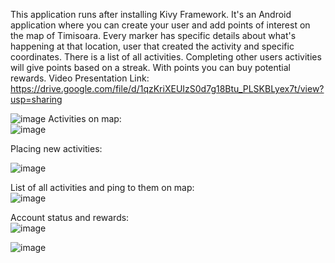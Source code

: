 This application runs after installing Kivy Framework.
It's an Android application where you can create your user and add points of interest on the map of Timisoara. 
Every marker has specific details about what's happening at that location, user that created the activity and specific coordinates.
There is a list of all activities.
Completing other users activities will give points based on a streak.
With points you can buy potential rewards.
Video Presentation Link: https://drive.google.com/file/d/1qzKriXEUIzS0d7g18Btu_PLSKBLyex7t/view?usp=sharing

![image](https://github.com/borsadavid/Eco-Android-APP---Python/assets/117517496/d96e2b06-3bf4-49f2-98b5-180f97396dc2)
Activities on map:  
![image](https://github.com/borsadavid/Eco-Android-APP---Python/assets/117517496/ab39dc9f-e635-4796-893d-891bae55c35e)

Placing new activities:   

![image](https://github.com/borsadavid/Eco-Android-APP---Python/assets/117517496/d69c7a7c-b27d-40dd-911e-21cccc3f9fc9)

List of all activities and ping to them on map:  
![image](https://github.com/borsadavid/Eco-Android-APP---Python/assets/117517496/a07d104a-d746-4f9e-87e1-55bc1975e74f)


Account status and rewards:   
![image](https://github.com/borsadavid/Eco-Android-APP---Python/assets/117517496/ff59b913-9d9f-44a0-9bbc-217d4ffdd2db)    

![image](https://github.com/borsadavid/Eco-Android-APP---Python/assets/117517496/af3158e6-6b78-4a48-acb3-c74807102a78)
